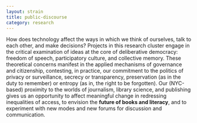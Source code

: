 ```yaml
---
layout: strain
title: public-discourse
category: research
---
```


<!-- A 75-100 word paragraph describing the motivation behind these projects -->

How does technology affect the ways in which we think of ourselves, talk to
each other, and make decisions? Projects in this research cluster engage in
the critical examination of ideas at the core of deliberative democracy:
freedom of speech, participatory culture, and collective memory. These
theoretical concerns manifest in the applied mechanisms of governance and
citizenship, contesting, in practice, our commitment to the politics of
privacy or surveillance, secrecy or transparency, preservation (as in the duty
to remember) or entropy (as in, the right to be forgotten). Our (NYC-based)
proximity to the worlds of journalism, library science, and publishing gives
us an opportunity to affect meaningful change in redressing inequalities of
access, to envision the **future of books and literacy**, and to experiment
with new modes and new forums for discussion and communication.

